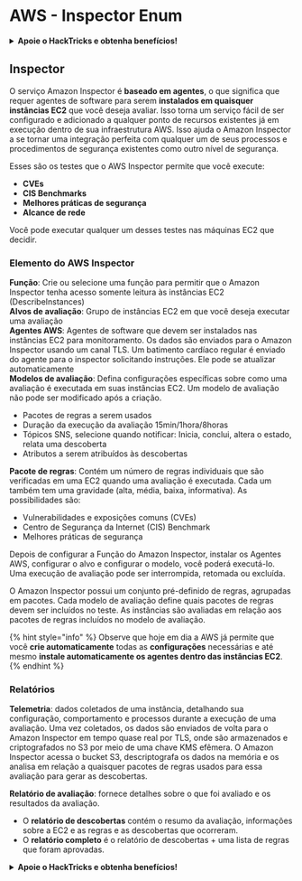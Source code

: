 # AWS - Inspector Enum

<details>

<summary><strong>Apoie o HackTricks e obtenha benefícios!</strong></summary>

* Se você deseja ver sua **empresa anunciada no HackTricks** ou se deseja acessar a **última versão do PEASS ou baixar o HackTricks em PDF**, confira os [**PLANOS DE ASSINATURA**](https://github.com/sponsors/carlospolop)!
* Adquira o [**oficial PEASS & HackTricks swag**](https://peass.creator-spring.com)
* Descubra [**The PEASS Family**](https://opensea.io/collection/the-peass-family), nossa coleção exclusiva de [**NFTs**](https://opensea.io/collection/the-peass-family)
* **Junte-se ao** 💬 [**grupo do Discord**](https://discord.gg/hRep4RUj7f) ou ao [**grupo do telegram**](https://t.me/peass) ou **siga-me** no **Twitter** 🐦 [**@carlospolopm**](https://twitter.com/carlospolopm).

* **Compartilhe suas técnicas de hacking enviando PRs para os repositórios do** [**HackTricks**](https://github.com/carlospolop/hacktricks) e [**HackTricks Cloud**](https://github.com/carlospolop/hacktricks-cloud) no Github.

</details>

## Inspector

O serviço Amazon Inspector é **baseado em agentes**, o que significa que requer agentes de software para serem **instalados em quaisquer instâncias EC2** que você deseja avaliar. Isso torna um serviço fácil de ser configurado e adicionado a qualquer ponto de recursos existentes já em execução dentro de sua infraestrutura AWS. Isso ajuda o Amazon Inspector a se tornar uma integração perfeita com qualquer um de seus processos e procedimentos de segurança existentes como outro nível de segurança.

Esses são os testes que o AWS Inspector permite que você execute:

* **CVEs**
* **CIS Benchmarks**
* **Melhores práticas de segurança**
* **Alcance de rede**

Você pode executar qualquer um desses testes nas máquinas EC2 que decidir.

### Elemento do AWS Inspector

**Função**: Crie ou selecione uma função para permitir que o Amazon Inspector tenha acesso somente leitura às instâncias EC2 (DescribeInstances)\
**Alvos de avaliação**: Grupo de instâncias EC2 em que você deseja executar uma avaliação\
**Agentes AWS**: Agentes de software que devem ser instalados nas instâncias EC2 para monitoramento. Os dados são enviados para o Amazon Inspector usando um canal TLS. Um batimento cardíaco regular é enviado do agente para o inspector solicitando instruções. Ele pode se atualizar automaticamente\
**Modelos de avaliação**: Defina configurações específicas sobre como uma avaliação é executada em suas instâncias EC2. Um modelo de avaliação não pode ser modificado após a criação.

* Pacotes de regras a serem usados
* Duração da execução da avaliação 15min/1hora/8horas
* Tópicos SNS, selecione quando notificar: Inicia, conclui, altera o estado, relata uma descoberta
* Atributos a serem atribuídos às descobertas

**Pacote de regras**: Contém um número de regras individuais que são verificadas em uma EC2 quando uma avaliação é executada. Cada um também tem uma gravidade (alta, média, baixa, informativa). As possibilidades são:

* Vulnerabilidades e exposições comuns (CVEs)
* Centro de Segurança da Internet (CIS) Benchmark
* Melhores práticas de segurança

Depois de configurar a Função do Amazon Inspector, instalar os Agentes AWS, configurar o alvo e configurar o modelo, você poderá executá-lo. Uma execução de avaliação pode ser interrompida, retomada ou excluída.

O Amazon Inspector possui um conjunto pré-definido de regras, agrupadas em pacotes. Cada modelo de avaliação define quais pacotes de regras devem ser incluídos no teste. As instâncias são avaliadas em relação aos pacotes de regras incluídos no modelo de avaliação.

{% hint style="info" %}
Observe que hoje em dia a AWS já permite que você **crie automaticamente** todas as **configurações** necessárias e até mesmo **instale automaticamente os agentes dentro das instâncias EC2**.
{% endhint %}

### **Relatórios**

**Telemetria**: dados coletados de uma instância, detalhando sua configuração, comportamento e processos durante a execução de uma avaliação. Uma vez coletados, os dados são enviados de volta para o Amazon Inspector em tempo quase real por TLS, onde são armazenados e criptografados no S3 por meio de uma chave KMS efêmera. O Amazon Inspector acessa o bucket S3, descriptografa os dados na memória e os analisa em relação a quaisquer pacotes de regras usados para essa avaliação para gerar as descobertas.

**Relatório de avaliação**: fornece detalhes sobre o que foi avaliado e os resultados da avaliação.

* O **relatório de descobertas** contém o resumo da avaliação, informações sobre a EC2 e as regras e as descobertas que ocorreram.
* O **relatório completo** é o relatório de descobertas + uma lista de regras que foram aprovadas.

<details>

<summary><strong>Apoie o HackTricks e obtenha benefícios!</strong></summary>

* Se você deseja ver sua **empresa anunciada no HackTricks** ou se deseja acessar a **última versão do PEASS ou baixar o HackTricks em PDF**, confira os [**PLANOS DE ASSINATURA**](https://github.com/sponsors/carlospolop)!
* Adquira o [**oficial PEASS & HackTricks swag**](https://peass.creator-spring.com)
* Descubra [**The PEASS Family**](https://opensea.io/collection/the-peass-family), nossa coleção exclusiva de [**NFTs**](https://opensea.io/collection/the-peass-family)
* **Junte-se ao** 💬 [**grupo do Discord**](https://discord.gg/hRep4RUj7f) ou ao [**grupo do telegram**](https://t.me/peass) ou **siga-me** no **Twitter** 🐦 [**@carlospolopm**](https://twitter.com/carlospolopm).

* **Compartilhe suas técnicas de hacking enviando PRs para os repositórios do** [**HackTricks**](https://github.com/carlospolop/hacktricks) e [**HackTricks Cloud**](https://github.com/carlospolop/hacktricks-cloud) no Github.

</details>